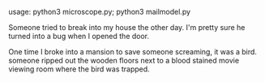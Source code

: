 usage: python3 microscope.py; python3 mailmodel.py

Someone tried to break into my house the other day. I'm pretty sure he turned into a bug when I opened the door.

One time I broke into a mansion to save someone screaming, it was a bird. someone ripped out the wooden floors next to a blood stained  movie viewing room where the bird was trapped.
